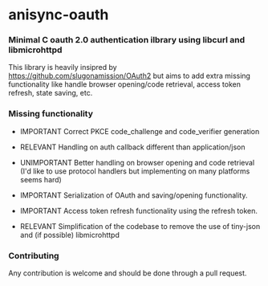 # anisync-oauth
### Minimal C oauth 2.0 authentication ilbrary using libcurl and libmicrohttpd

This library is heavily insipred by https://github.com/slugonamission/OAuth2
but aims to add extra missing functionality like handle browser opening/code retrieval,
access token refresh, state saving, etc.

### Missing functionality

- IMPORTANT Correct PKCE code_challenge and code_verifier
generation

- RELEVANT Handling on auth callback different than
application/json

- UNIMPORTANT Better handling on browser opening and
code retrieval (I'd like to use protocol
handlers but implementing on many platforms
seems hard)

- IMPORTANT Serialization of OAuth and saving/opening
functionality.

- IMPORTANT Access token refresh functionality
using the refresh token.

- RELEVANT Simplification of the codebase to
remove the use of tiny-json and
(if possible) libmicrohttpd

### Contributing

Any contribution is welcome and should be done through a pull request.
